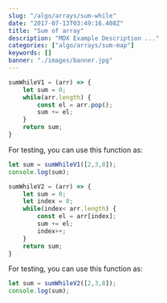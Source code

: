 ```yaml
---
slug: "/algo/arrays/sum-while"
date: "2017-07-13T03:49:16.408Z"
title: "Sum of array"
description: "MDX Example Description ..."
categories: ["algo/arrays/sum-map"]
keywords: []
banner: "./images/banner.jpg"
---
```



```javascript
sumWhileV1 = (arr) => {
	let sum = 0;
	while(arr.length) {
		const el = arr.pop();
		sum += el; 
	}
	return sum;
}
```

For testing, you can use this function as:

```javascript
let sum = sumWhileV1([2,3,8]);
console.log(sum);
```


```javascript
sumWhileV2 = (arr) => {
	let sum = 0;
	let index = 0;
	while(index< arr.length) {
		const el = arr[index];
		sum += el; 
		index++;
	}
	return sum;
}
```

For testing, you can use this function as:

```javascript
let sum = sumWhileV2([2,3,8]);
console.log(sum);
```

